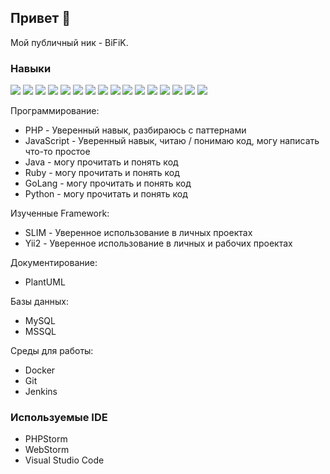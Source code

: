 ## Привет 👋
Мой публичный ник - BiFiK. 

### Навыки

<img src="https://cdn.jsdelivr.net/gh/devicons/devicon@latest/icons/dbeaver/dbeaver-original.svg" />
<img src="https://cdn.jsdelivr.net/gh/devicons/devicon@latest/icons/docker/docker-original-wordmark.svg" />
<img src="https://cdn.jsdelivr.net/gh/devicons/devicon@latest/icons/composer/composer-original.svg" />
<img src="https://cdn.jsdelivr.net/gh/devicons/devicon@latest/icons/gitbook/gitbook-original-wordmark.svg" />
<img src="https://cdn.jsdelivr.net/gh/devicons/devicon@latest/icons/git/git-original-wordmark.svg" />
<img src="https://cdn.jsdelivr.net/gh/devicons/devicon@latest/icons/javascript/javascript-original.svg" />
<img src="https://cdn.jsdelivr.net/gh/devicons/devicon@latest/icons/jira/jira-original-wordmark.svg" />
<img src="https://cdn.jsdelivr.net/gh/devicons/devicon@latest/icons/confluence/confluence-original-wordmark.svg" />
<img src="https://cdn.jsdelivr.net/gh/devicons/devicon@latest/icons/bitbucket/bitbucket-original-wordmark.svg" />
<img src="https://cdn.jsdelivr.net/gh/devicons/devicon@latest/icons/bash/bash-plain.svg" />
<img src="https://cdn.jsdelivr.net/gh/devicons/devicon@latest/icons/jenkins/jenkins-original.svg" />
<img src="https://cdn.jsdelivr.net/gh/devicons/devicon@latest/icons/linux/linux-original.svg" />
<img src="https://cdn.jsdelivr.net/gh/devicons/devicon@latest/icons/mysql/mysql-original-wordmark.svg" />
<img src="https://cdn.jsdelivr.net/gh/devicons/devicon@latest/icons/php/php-original.svg" />
<img src="https://cdn.jsdelivr.net/gh/devicons/devicon@latest/icons/phpstorm/phpstorm-original.svg" />
<img src="https://cdn.jsdelivr.net/gh/devicons/devicon@latest/icons/yii/yii-original-wordmark.svg" />

          
Программирование:
- PHP - Уверенный навык, разбираюсь с паттернами
- JavaScript - Уверенный навык, читаю / понимаю код, могу написать что-то простое
- Java - могу прочитать и понять код
- Ruby - могу прочитать и понять код
- GoLang - могу прочитать и понять код
- Python - могу прочитать и понять код

Изученные Framework:
- SLIM - Уверенное использование в личных проектах 
- Yii2 - Уверенное использование в личных и рабочих проектах

Документирование:
- PlantUML

Базы данных:
- MySQL
- MSSQL

Среды для работы:
- Docker
- Git
- Jenkins

### Используемые IDE
- PHPStorm
- WebStorm
- Visual Studio Code
